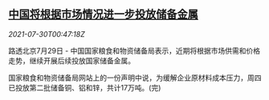 <!--1627606863000-->
[中国将根据市场情况进一步投放储备金属](https://cn.reuters.com/article/china-metals-stock-release-0729-thur-idCNKBS2F001W)
------

<div><i>2021-07-30T00:47:18Z</i></div><p>路透北京7月29日 - 中国国家粮食和物资储备局表示，近期将根据市场供需和价格走势，继续开展后续投放国家储备金属。</p><p>国家粮食和物资储备局网站上的一份声明中说，为缓解企业原材料成本压力，周四已投放第二批储备铜、铝和锌，共计17万吨。(完)</p>
